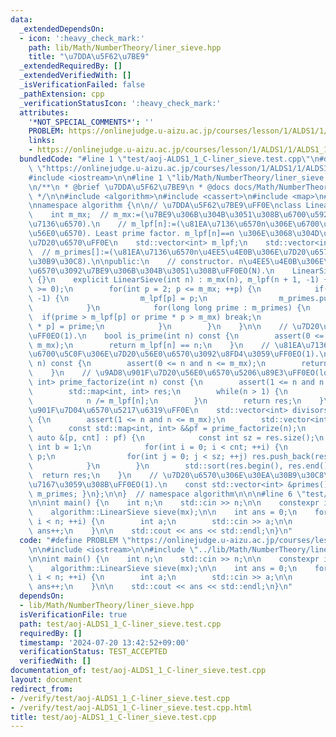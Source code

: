 ```yaml
---
data:
  _extendedDependsOn:
  - icon: ':heavy_check_mark:'
    path: lib/Math/NumberTheory/liner_sieve.hpp
    title: "\u7DDA\u5F62\u7BE9"
  _extendedRequiredBy: []
  _extendedVerifiedWith: []
  _isVerificationFailed: false
  _pathExtension: cpp
  _verificationStatusIcon: ':heavy_check_mark:'
  attributes:
    '*NOT_SPECIAL_COMMENTS*': ''
    PROBLEM: https://onlinejudge.u-aizu.ac.jp/courses/lesson/1/ALDS1/1/ALDS1_1_C
    links:
    - https://onlinejudge.u-aizu.ac.jp/courses/lesson/1/ALDS1/1/ALDS1_1_C
  bundledCode: "#line 1 \"test/aoj-ALDS1_1_C-liner_sieve.test.cpp\"\n#define PROBLEM\
    \ \"https://onlinejudge.u-aizu.ac.jp/courses/lesson/1/ALDS1/1/ALDS1_1_C\"\n\n\
    #include <iostream>\n\n#line 1 \"lib/Math/NumberTheory/liner_sieve.hpp\"\n\n\n\
    \n/**\n * @brief \u7DDA\u5F62\u7BE9\n * @docs docs/Math/NumberTheory/liner_sieve.md\n\
    \ */\n\n#include <algorithm>\n#include <cassert>\n#include <map>\n#include <vector>\n\
    \nnamespace algorithm {\n\n// \u7DDA\u5F62\u7BE9\uFF0E\nclass LinearSieve {\n\
    \    int m_mx;  // m_mx:=(\u7BE9\u306B\u304B\u3051\u308B\u6700\u5927\u306E\u81EA\
    \u7136\u6570).\n    // m_lpf[n]:=(\u81EA\u7136\u6570n\u306E\u6700\u5C0F\u306E\u7D20\
    \u56E0\u6570). Least prime factor. m_lpf[n]==n \u306E\u3068\u304D\uFF0Cn\u306F\
    \u7D20\u6570\uFF0E\n    std::vector<int> m_lpf;\n    std::vector<int> m_primes;\
    \  // m_primes[]:=(\u81EA\u7136\u6570n\u4EE5\u4E0B\u306E\u7D20\u6570\u306E\u30EA\
    \u30B9\u30C8).\n\npublic:\n    // constructor. n\u4EE5\u4E0B\u306E\u81EA\u7136\
    \u6570\u3092\u7BE9\u306B\u304B\u3051\u308B\uFF0EO(N).\n    LinearSieve() : LinearSieve(51e4)\
    \ {}\n    explicit LinearSieve(int n) : m_mx(n), m_lpf(n + 1, -1) {\n        assert(n\
    \ >= 0);\n        for(int p = 2; p <= m_mx; ++p) {\n            if(m_lpf[p] ==\
    \ -1) {\n                m_lpf[p] = p;\n                m_primes.push_back(p);\n\
    \            }\n            for(long long prime : m_primes) {\n              \
    \  if(prime > m_lpf[p] or prime * p > m_mx) break;\n                m_lpf[prime\
    \ * p] = prime;\n            }\n        }\n    }\n\n    // \u7D20\u6570\u5224\u5B9A\
    \uFF0EO(1).\n    bool is_prime(int n) const {\n        assert(0 <= n and n <=\
    \ m_mx);\n        return m_lpf[n] == n;\n    }\n    // \u81EA\u7136\u6570n\u306E\
    \u6700\u5C0F\u306E\u7D20\u56E0\u6570\u3092\u8FD4\u3059\uFF0EO(1).\n    int lpf(int\
    \ n) const {\n        assert(0 <= n and n <= m_mx);\n        return m_lpf[n];\n\
    \    }\n    // \u9AD8\u901F\u7D20\u56E0\u6570\u5206\u89E3\uFF0EO(logN).\n    std::map<int,\
    \ int> prime_factorize(int n) const {\n        assert(1 <= n and n <= m_mx);\n\
    \        std::map<int, int> res;\n        while(n > 1) {\n            res[m_lpf[n]]++;\n\
    \            n /= m_lpf[n];\n        }\n        return res;\n    }\n    // \u9AD8\
    \u901F\u7D04\u6570\u5217\u6319\uFF0E\n    std::vector<int> divisors(int n) const\
    \ {\n        assert(1 <= n and n <= m_mx);\n        std::vector<int> res({1});\n\
    \        const std::map<int, int> &&pf = prime_factorize(n);\n        for(const\
    \ auto &[p, cnt] : pf) {\n            const int sz = res.size();\n           \
    \ int b = 1;\n            for(int i = 0; i < cnt; ++i) {\n                b *=\
    \ p;\n                for(int j = 0; j < sz; ++j) res.push_back(res[j] * b);\n\
    \            }\n        }\n        std::sort(res.begin(), res.end());\n      \
    \  return res;\n    }\n    // \u7D20\u6570\u306E\u30EA\u30B9\u30C8\u3092\u53C2\
    \u7167\u3059\u308B\uFF0EO(1).\n    const std::vector<int> &primes() const { return\
    \ m_primes; }\n};\n\n}  // namespace algorithm\n\n\n#line 6 \"test/aoj-ALDS1_1_C-liner_sieve.test.cpp\"\
    \n\nint main() {\n    int n;\n    std::cin >> n;\n\n    constexpr int mx = 1e8;\n\
    \    algorithm::LinearSieve sieve(mx);\n\n    int ans = 0;\n    for(int i = 0;\
    \ i < n; ++i) {\n        int a;\n        std::cin >> a;\n\n        if(sieve.is_prime(a))\
    \ ans++;\n    }\n\n    std::cout << ans << std::endl;\n}\n"
  code: "#define PROBLEM \"https://onlinejudge.u-aizu.ac.jp/courses/lesson/1/ALDS1/1/ALDS1_1_C\"\
    \n\n#include <iostream>\n\n#include \"../lib/Math/NumberTheory/liner_sieve.hpp\"\
    \n\nint main() {\n    int n;\n    std::cin >> n;\n\n    constexpr int mx = 1e8;\n\
    \    algorithm::LinearSieve sieve(mx);\n\n    int ans = 0;\n    for(int i = 0;\
    \ i < n; ++i) {\n        int a;\n        std::cin >> a;\n\n        if(sieve.is_prime(a))\
    \ ans++;\n    }\n\n    std::cout << ans << std::endl;\n}\n"
  dependsOn:
  - lib/Math/NumberTheory/liner_sieve.hpp
  isVerificationFile: true
  path: test/aoj-ALDS1_1_C-liner_sieve.test.cpp
  requiredBy: []
  timestamp: '2024-07-20 13:42:52+09:00'
  verificationStatus: TEST_ACCEPTED
  verifiedWith: []
documentation_of: test/aoj-ALDS1_1_C-liner_sieve.test.cpp
layout: document
redirect_from:
- /verify/test/aoj-ALDS1_1_C-liner_sieve.test.cpp
- /verify/test/aoj-ALDS1_1_C-liner_sieve.test.cpp.html
title: test/aoj-ALDS1_1_C-liner_sieve.test.cpp
---
```

